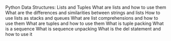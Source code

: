Python Data Structures: Lists and Tuples
What are lists and how to use them
What are the differences and similarities between strings and lists
How to use lists as stacks and queues
What are list comprehensions and how to use them
What are tuples and how to use them
What is tuple packing
What is a sequence
What is sequence unpacking
What is the del statement and how to use it
